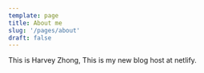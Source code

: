```yaml
---
template: page
title: About me
slug: '/pages/about'
draft: false
---
```

This is Harvey Zhong, This is my new blog host at netlify.
